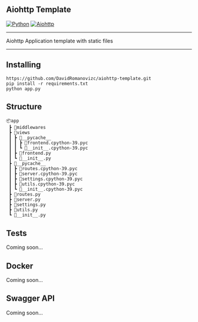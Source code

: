## Aiohttp Template
 [![Python](https://img.shields.io/badge/Python-3.8%2B-blueviolet?style=flat-square)](https://www.python.org/downloads/)
 [![Aiohttp](https://img.shields.io/badge/Aiohttp-3.8.1-9cf?style=flat-square)](https://docs.aiohttp.org/en/stable/)
<hr>
Aiohttp Application template with static files
<hr>

## Installing
```
https://github.com/DavidRomanovizc/aiohttp-template.git
pip install -r requirements.txt
python app.py
```

## Structure
```.
📦app
 ┣ 📂middlewares
 ┣ 📂views
 ┃ ┣ 📂__pycache__
 ┃ ┃ ┣ 📜frontend.cpython-39.pyc
 ┃ ┃ ┗ 📜__init__.cpython-39.pyc
 ┃ ┣ 📜frontend.py
 ┃ ┗ 📜__init__.py
 ┣ 📂__pycache__
 ┃ ┣ 📜routes.cpython-39.pyc
 ┃ ┣ 📜server.cpython-39.pyc
 ┃ ┣ 📜settings.cpython-39.pyc
 ┃ ┣ 📜utils.cpython-39.pyc
 ┃ ┗ 📜__init__.cpython-39.pyc
 ┣ 📜routes.py
 ┣ 📜server.py
 ┣ 📜settings.py
 ┣ 📜utils.py
 ┗ 📜__init__.py

```

## Tests
Coming soon...


## Docker
Coming soon...


## Swagger API
Coming soon...
